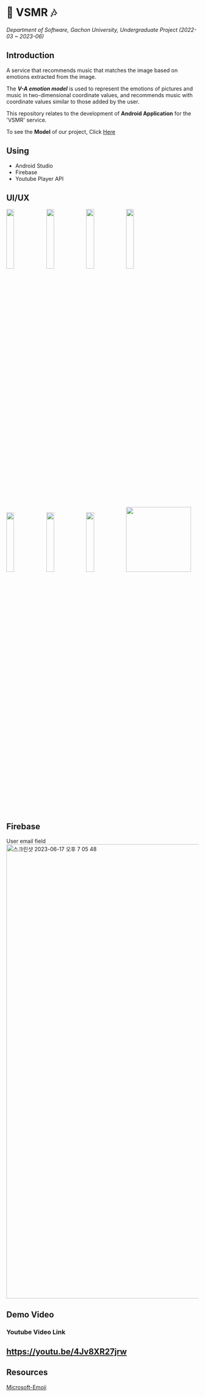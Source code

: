 # 📸 VSMR 🎶
*Department of Software, Gachon University, Undergraduate Project (2022-03 ~ 2023-06)*

## Introduction
 A service that recommends music that matches the image based on emotions extracted from the image.

The ***V-A emotion model*** is used to represent the emotions of pictures and music in two-dimensional coordinate values, and recommends music with coordinate values similar to those added by the user.


This repository relates to the development of **Android Application** for the 'VSMR' service.

To see the **Model** of our project, Click [Here]()

## Using
  - Android Studio
  - Firebase 
  - Youtube Player API

## UI/UX
<img src ="https://github.com/tun111-jun/VSMR/assets/101571762/d68336f7-00bb-4b5e-a575-e7fa3cb3e8f4" width="20%" height="20%"/>
<img src ="https://github.com/tun111-jun/VSMR/assets/101571762/f35405ef-201d-412c-89d0-20b9daa0a95e" width="20%" height="20%"/>
<img src ="https://github.com/tun111-jun/VSMR/assets/101571762/f095623d-f2d7-4473-944e-abcb2e42b580" width="20%" height="20%"/>
<img src ="https://github.com/tun111-jun/VSMR/assets/101571762/60f03025-329e-4318-aa53-607a1a7adf0f" width="20%" height="20%"/>
<img src ="https://github.com/tun111-jun/VSMR/assets/101571762/3193bf96-006f-4569-9213-2391591a15db" width="20%" height="20%"/>
<img src ="https://github.com/tun111-jun/VSMR/assets/101571762/6bdaff22-36ca-402c-b3e3-ece0986bb53d" width="20%" height="20%"/>
<img src ="https://github.com/tun111-jun/VSMR/assets/101571762/664b362e-8673-4f01-bdc5-a3a461581fd1" width="20%" height="20%"/>
<img src ="https://github.com/tun111-jun/VSMR/assets/101571762/2ed12990-4619-4c82-b560-98e7dd461a01" width="170"/>

## Firebase
User email field
<img width="1189" alt="스크린샷 2023-06-17 오후 7 05 48" src="https://github.com/ShinJunYoung/TuneYourArea/assets/90844568/0259d184-d4a1-45f2-84c8-a7582bcc05f7">

## Demo Video
### Youtube Video Link
## https://youtu.be/4Jv8XR27jrw

## Resources
[Microsoft-Emoji](https://github.com/microsoft/fluentui-emoji)
